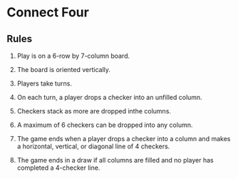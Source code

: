 # Connect Four

## Rules

1. Play is on a 6-row by 7-column board.

2. The board is oriented vertically.

3. Players take turns.

4. On each turn, a player drops  a checker into an unfilled column.

5. Checkers stack as more are dropped inthe columns.

6. A maximum of 6 checkers can be dropped into any column. 

7. The game ends when a player drops a checker into a column and makes a horizontal, vertical, or diagonal line of 4 checkers. 

8. The game ends in a draw if all columns are filled and no player has completed a 4-checker line. 